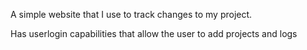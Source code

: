 A simple website that I use to track changes to my project. 

Has userlogin capabilities that allow the user to add projects and logs


